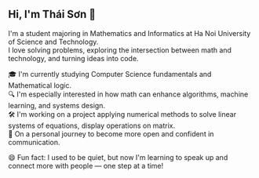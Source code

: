 ## Hi, I'm Thái Sơn 👋

I'm a student majoring in Mathematics and Informatics at Ha Noi University of Science and Technology.  
I love solving problems, exploring the intersection between math and technology, and turning ideas into code.


🎓 I'm currently studying Computer Science fundamentals and Mathematical logic.  
🔍 I'm especially interested in how math can enhance algorithms, machine learning, and systems design.  
🛠️ I'm working on a project applying numerical methods to solve linear systems of equations, display operations on matrix.  
🌱 On a personal journey to become more open and confident in communication.

😄 Fun fact: I used to be quiet, but now I'm learning to speak up and connect more with people — one step at a time!

<!--
**S0n1419/S0n1419** is a ✨ _special_ ✨ repository because its `README.md` (this file) appears on your GitHub profile.

Here are some ideas to get you started:

- 🔭 I’m currently working on ...
- 🌱 I’m currently learning ...
- 👯 I’m looking to collaborate on ...
- 🤔 I’m looking for help with ...
- 💬 Ask me about ...
- 📫 How to reach me: ...
- 😄 Pronouns: ...
- ⚡ Fun fact: ...
-->
